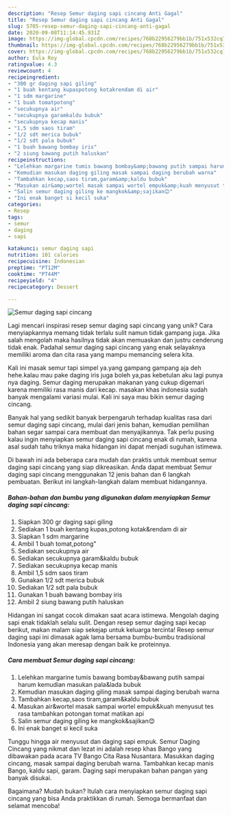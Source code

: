 ```yaml
---
description: "Resep Semur daging sapi cincang Anti Gagal"
title: "Resep Semur daging sapi cincang Anti Gagal"
slug: 5705-resep-semur-daging-sapi-cincang-anti-gagal
date: 2020-09-08T11:14:45.931Z
image: https://img-global.cpcdn.com/recipes/768b22956279bb1b/751x532cq70/semur-daging-sapi-cincang-foto-resep-utama.jpg
thumbnail: https://img-global.cpcdn.com/recipes/768b22956279bb1b/751x532cq70/semur-daging-sapi-cincang-foto-resep-utama.jpg
cover: https://img-global.cpcdn.com/recipes/768b22956279bb1b/751x532cq70/semur-daging-sapi-cincang-foto-resep-utama.jpg
author: Eula Roy
ratingvalue: 4.3
reviewcount: 4
recipeingredient:
- "300 gr daging sapi giling"
- "1 buah kentang kupaspotong kotakrendam di air"
- "1 sdm margarine"
- "1 buah tomatpotong"
- "secukupnya air"
- "secukupnya garamkaldu bubuk"
- "secukupnya kecap manis"
- "1,5 sdm saos tiram"
- "1/2 sdt merica bubuk"
- "1/2 sdt pala bubuk"
- "1 buah bawang bombay iris"
- "2 siung bawang putih haluskan"
recipeinstructions:
- "Lelehkan margarine tumis bawang bombay&amp;bawang putih sampai harum kemudian masukan pala&amp;lada bubuk"
- "Kemudian masukan daging giling masak sampai daging berubah warna"
- "Tambahkan kecap,saos tiram,garam&amp;kaldu bubuk"
- "Masukan air&amp;wortel masak sampai wortel empuk&amp;kuah menyusut tes rasa tambahkan potongan tomat matikan api"
- "Salin semur daging giling ke mangkok&amp;sajikan😊"
- "Ini enak banget si kecil suka"
categories:
- Resep
tags:
- semur
- daging
- sapi

katakunci: semur daging sapi 
nutrition: 101 calories
recipecuisine: Indonesian
preptime: "PT12M"
cooktime: "PT44M"
recipeyield: "4"
recipecategory: Dessert

---
```



![Semur daging sapi cincang](https://img-global.cpcdn.com/recipes/768b22956279bb1b/751x532cq70/semur-daging-sapi-cincang-foto-resep-utama.jpg)

Lagi mencari inspirasi resep semur daging sapi cincang yang unik? Cara menyiapkannya memang tidak terlalu sulit namun tidak gampang juga. Jika salah mengolah maka hasilnya tidak akan memuaskan dan justru cenderung tidak enak. Padahal semur daging sapi cincang yang enak selayaknya memiliki aroma dan cita rasa yang mampu memancing selera kita.

Kali ini masak semur tapi simpel ya.yang gampang gampang aja deh hehe.kalau mau pake daging iris juga boleh ya,pas kebetulan aku lagi punya nya daging. Semur daging merupakan makanan yang cukup digemari karena memiliki rasa manis dari kecap. masakan khas indonesia sudah banyak mengalami variasi mulai. Kali ini saya mau bikin semur daging cincang.

Banyak hal yang sedikit banyak berpengaruh terhadap kualitas rasa dari semur daging sapi cincang, mulai dari jenis bahan, kemudian pemilihan bahan segar sampai cara membuat dan menyajikannya. Tak perlu pusing kalau ingin menyiapkan semur daging sapi cincang enak di rumah, karena asal sudah tahu triknya maka hidangan ini dapat menjadi suguhan istimewa.


Di bawah ini ada beberapa cara mudah dan praktis untuk membuat semur daging sapi cincang yang siap dikreasikan. Anda dapat membuat Semur daging sapi cincang menggunakan 12 jenis bahan dan 6 langkah pembuatan. Berikut ini langkah-langkah dalam membuat hidangannya.

<!--inarticleads1-->

##### Bahan-bahan dan bumbu yang digunakan dalam menyiapkan Semur daging sapi cincang:

1. Siapkan 300 gr daging sapi giling
1. Sediakan 1 buah kentang kupas,potong kotak&amp;rendam di air
1. Siapkan 1 sdm margarine
1. Ambil 1 buah tomat,potong&#34;
1. Sediakan secukupnya air
1. Sediakan secukupnya garam&amp;kaldu bubuk
1. Sediakan secukupnya kecap manis
1. Ambil 1,5 sdm saos tiram
1. Gunakan 1/2 sdt merica bubuk
1. Sediakan 1/2 sdt pala bubuk
1. Gunakan 1 buah bawang bombay iris
1. Ambil 2 siung bawang putih haluskan


Hidangan ini sangat cocok dimakan saat acara istimewa. Mengolah daging sapi enak tidaklah selalu sulit. Dengan resep semur daging sapi kecap berikut, makan malam siap sekejap untuk keluarga tercinta! Resep semur daging sapi ini dimasak agak lama bersama bumbu-bumbu tradisional Indonesia yang akan meresap dengan baik ke proteinnya. 

<!--inarticleads2-->

##### Cara membuat Semur daging sapi cincang:

1. Lelehkan margarine tumis bawang bombay&amp;bawang putih sampai harum kemudian masukan pala&amp;lada bubuk
1. Kemudian masukan daging giling masak sampai daging berubah warna
1. Tambahkan kecap,saos tiram,garam&amp;kaldu bubuk
1. Masukan air&amp;wortel masak sampai wortel empuk&amp;kuah menyusut tes rasa tambahkan potongan tomat matikan api
1. Salin semur daging giling ke mangkok&amp;sajikan😊
1. Ini enak banget si kecil suka


Tunggu hingga air menyusut dan daging sapi empuk. Semur Daging Cincang yang nikmat dan lezat ini adalah resep khas Bango yang dibawakan pada acara TV Bango Cita Rasa Nusantara. Masukkan daging cincang, masak sampai daging berubah warna. Tambahkan kecap manis Bango, kaldu sapi, garam. Daging sapi merupakan bahan pangan yang banyak disukai. 

Bagaimana? Mudah bukan? Itulah cara menyiapkan semur daging sapi cincang yang bisa Anda praktikkan di rumah. Semoga bermanfaat dan selamat mencoba!
